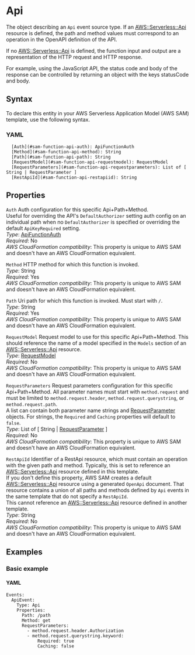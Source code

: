 # Api<a name="sam-property-function-api"></a>

The object describing an `Api` event source type\. If an [AWS::Serverless::Api](sam-resource-api.md) resource is defined, the path and method values must correspond to an operation in the OpenAPI definition of the API\.

If no [AWS::Serverless::Api](sam-resource-api.md) is defined, the function input and output are a representation of the HTTP request and HTTP response\.

For example, using the JavaScript API, the status code and body of the response can be controlled by returning an object with the keys statusCode and body\.

## Syntax<a name="sam-property-function-api-syntax"></a>

To declare this entity in your AWS Serverless Application Model \(AWS SAM\) template, use the following syntax\.

### YAML<a name="sam-property-function-api-syntax.yaml"></a>

```
  [Auth](#sam-function-api-auth): ApiFunctionAuth
  [Method](#sam-function-api-method): String
  [Path](#sam-function-api-path): String
  [RequestModel](#sam-function-api-requestmodel): RequestModel
  [RequestParameters](#sam-function-api-requestparameters): List of [ String | RequestParameter ]
  [RestApiId](#sam-function-api-restapiid): String
```

## Properties<a name="sam-property-function-api-properties"></a>

 `Auth`   <a name="sam-function-api-auth"></a>
Auth configuration for this specific Api\+Path\+Method\.  
Useful for overriding the API's `DefaultAuthorizer` setting auth config on an individual path when no `DefaultAuthorizer` is specified or overriding the default `ApiKeyRequired` setting\.  
*Type*: [ApiFunctionAuth](sam-property-function-apifunctionauth.md)  
*Required*: No  
*AWS CloudFormation compatibility*: This property is unique to AWS SAM and doesn't have an AWS CloudFormation equivalent\.

 `Method`   <a name="sam-function-api-method"></a>
HTTP method for which this function is invoked\.  
*Type*: String  
*Required*: Yes  
*AWS CloudFormation compatibility*: This property is unique to AWS SAM and doesn't have an AWS CloudFormation equivalent\.

 `Path`   <a name="sam-function-api-path"></a>
Uri path for which this function is invoked\. Must start with `/`\.  
*Type*: String  
*Required*: Yes  
*AWS CloudFormation compatibility*: This property is unique to AWS SAM and doesn't have an AWS CloudFormation equivalent\.

 `RequestModel`   <a name="sam-function-api-requestmodel"></a>
Request model to use for this specific Api\+Path\+Method\. This should reference the name of a model specified in the `Models` section of an [AWS::Serverless::Api](sam-resource-api.md) resource\.  
*Type*: [RequestModel](sam-property-function-requestmodel.md)  
*Required*: No  
*AWS CloudFormation compatibility*: This property is unique to AWS SAM and doesn't have an AWS CloudFormation equivalent\.

 `RequestParameters`   <a name="sam-function-api-requestparameters"></a>
Request parameters configuration for this specific Api\+Path\+Method\. All parameter names must start with `method.request` and must be limited to `method.request.header`, `method.request.querystring`, or `method.request.path`\.  
A list can contain both parameter name strings and [RequestParameter](sam-property-function-requestparameter.md) objects\. For strings, the `Required` and `Caching` properties will default to `false`\.  
*Type*: List of \[ String \| [RequestParameter](sam-property-function-requestparameter.md) \]  
*Required*: No  
*AWS CloudFormation compatibility*: This property is unique to AWS SAM and doesn't have an AWS CloudFormation equivalent\.

 `RestApiId`   <a name="sam-function-api-restapiid"></a>
Identifier of a RestApi resource, which must contain an operation with the given path and method\. Typically, this is set to reference an [AWS::Serverless::Api](sam-resource-api.md) resource defined in this template\.  
If you don't define this property, AWS SAM creates a default [AWS::Serverless::Api](sam-resource-api.md) resource using a generated `OpenApi` document\. That resource contains a union of all paths and methods defined by `Api` events in the same template that do not specify a `RestApiId`\.  
This cannot reference an [AWS::Serverless::Api](sam-resource-api.md) resource defined in another template\.  
*Type*: String  
*Required*: No  
*AWS CloudFormation compatibility*: This property is unique to AWS SAM and doesn't have an AWS CloudFormation equivalent\.

## Examples<a name="sam-property-function-api--examples"></a>

### Basic example<a name="sam-property-function-api--examples--apievent"></a>

#### YAML<a name="sam-property-function-api--examples--apievent--yaml"></a>

```
Events:
  ApiEvent:
    Type: Api
    Properties:
      Path: /path
      Method: get
      RequestParameters:
        - method.request.header.Authorization
        - method.request.querystring.keyword:
            Required: true
            Caching: false
```